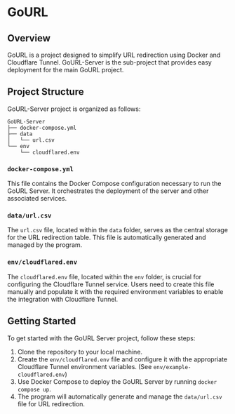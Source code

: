 # GoURL

## Overview
GoURL is a project designed to simplify URL redirection using Docker and Cloudflare Tunnel. GoURL-Server is the sub-project that provides easy deployment for the main GoURL project.

## Project Structure
GoURL-Server project is organized as follows:

```
GoURL-Server
├── docker-compose.yml
├── data
│   └── url.csv
└── env
    └── cloudflared.env
```

### `docker-compose.yml`
This file contains the Docker Compose configuration necessary to run the GoURL Server. It orchestrates the deployment of the server and other associated services.

### `data/url.csv`
The `url.csv` file, located within the `data` folder, serves as the central storage for the URL redirection table. This file is automatically generated and managed by the program.

### `env/cloudflared.env`
The `cloudflared.env` file, located within the `env` folder, is crucial for configuring the Cloudflare Tunnel service. Users need to create this file manually and populate it with the required environment variables to enable the integration with Cloudflare Tunnel.

## Getting Started
To get started with the GoURL Server project, follow these steps:

1. Clone the repository to your local machine.
2. Create the `env/cloudflared.env` file and configure it with the appropriate Cloudflare Tunnel environment variables. (See `env/example-cloudflared.env`)
3. Use Docker Compose to deploy the GoURL Server by running `docker compose up`.
4. The program will automatically generate and manage the `data/url.csv` file for URL redirection.